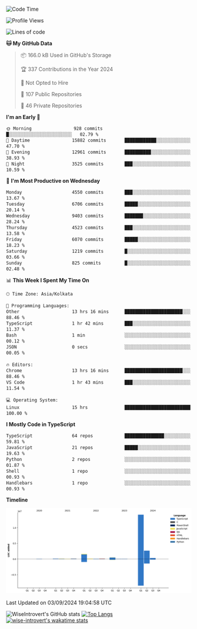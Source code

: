 <!--START_SECTION:waka-->
![Code Time](http://img.shields.io/badge/Code%20Time-1%2C561%20hrs%2011%20mins-blue)

![Profile Views](http://img.shields.io/badge/Profile%20Views-0-blue)

![Lines of code](https://img.shields.io/badge/From%20Hello%20World%20I%27ve%20Written-19.8%20million%20lines%20of%20code-blue)

**🐱 My GitHub Data** 

> 📦 166.0 kB Used in GitHub's Storage 
 > 
> 🏆 337 Contributions in the Year 2024
 > 
> 🚫 Not Opted to Hire
 > 
> 📜 107 Public Repositories 
 > 
> 🔑 46 Private Repositories 
 > 
**I'm an Early 🐤** 

```text
🌞 Morning                928 commits         █░░░░░░░░░░░░░░░░░░░░░░░░   02.79 % 
🌆 Daytime                15882 commits       ████████████░░░░░░░░░░░░░   47.70 % 
🌃 Evening                12961 commits       ██████████░░░░░░░░░░░░░░░   38.93 % 
🌙 Night                  3525 commits        ███░░░░░░░░░░░░░░░░░░░░░░   10.59 % 
```
📅 **I'm Most Productive on Wednesday** 

```text
Monday                   4550 commits        ███░░░░░░░░░░░░░░░░░░░░░░   13.67 % 
Tuesday                  6706 commits        █████░░░░░░░░░░░░░░░░░░░░   20.14 % 
Wednesday                9403 commits        ███████░░░░░░░░░░░░░░░░░░   28.24 % 
Thursday                 4523 commits        ███░░░░░░░░░░░░░░░░░░░░░░   13.58 % 
Friday                   6070 commits        █████░░░░░░░░░░░░░░░░░░░░   18.23 % 
Saturday                 1219 commits        █░░░░░░░░░░░░░░░░░░░░░░░░   03.66 % 
Sunday                   825 commits         █░░░░░░░░░░░░░░░░░░░░░░░░   02.48 % 
```


📊 **This Week I Spent My Time On** 

```text
🕑︎ Time Zone: Asia/Kolkata

💬 Programming Languages: 
Other                    13 hrs 16 mins      ██████████████████████░░░   88.46 % 
TypeScript               1 hr 42 mins        ███░░░░░░░░░░░░░░░░░░░░░░   11.37 % 
Bash                     1 min               ░░░░░░░░░░░░░░░░░░░░░░░░░   00.12 % 
JSON                     0 secs              ░░░░░░░░░░░░░░░░░░░░░░░░░   00.05 % 

🔥 Editors: 
Chrome                   13 hrs 16 mins      ██████████████████████░░░   88.46 % 
VS Code                  1 hr 43 mins        ███░░░░░░░░░░░░░░░░░░░░░░   11.54 % 

💻 Operating System: 
Linux                    15 hrs              █████████████████████████   100.00 % 
```

**I Mostly Code in TypeScript** 

```text
TypeScript               64 repos            ███████████████░░░░░░░░░░   59.81 % 
JavaScript               21 repos            █████░░░░░░░░░░░░░░░░░░░░   19.63 % 
Python                   2 repos             ░░░░░░░░░░░░░░░░░░░░░░░░░   01.87 % 
Shell                    1 repo              ░░░░░░░░░░░░░░░░░░░░░░░░░   00.93 % 
Handlebars               1 repo              ░░░░░░░░░░░░░░░░░░░░░░░░░   00.93 % 
```



**Timeline**

![Lines of Code chart](https://raw.githubusercontent.com/wise-introvert/wise-introvert/master/assets/bar_graph.png)


 Last Updated on 03/09/2024 19:04:58 UTC
<!--END_SECTION:waka-->

![WiseIntrovert's GitHub stats](https://github-readme-stats.vercel.app/api?username=wise-introvert&count_private=true&show_icons=true)
[![Top Langs](https://github-readme-stats.vercel.app/api/top-langs/?username=wise-introvert&langs_count=10)](https://github.com/anuraghazra/github-readme-stats)
[![wise-introvert's wakatime stats](https://github-readme-stats.vercel.app/api/wakatime?username=wiseintrovert)](https://github.com/anuraghazra/github-readme-stats)
